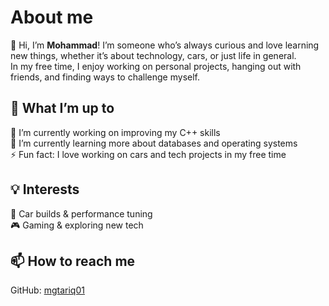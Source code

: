 # About me  

👋 Hi, I’m **Mohammad**!
I’m someone who’s always curious and love learning new things, whether it’s about technology, cars, or just life in general.  
In my free time, I enjoy working on personal projects, hanging out with friends, and finding ways to challenge myself.  

## 🔧 What I’m up to  
 🔭 I’m currently working on improving my C++ skills  
 🌱 I’m currently learning more about databases and operating systems  
 ⚡ Fun fact: I love working on cars and tech projects in my free time  

## 💡 Interests  
🚗 Car builds & performance tuning  
🎮 Gaming & exploring new tech   
## 📫 How to reach me  
GitHub: [mgtariq01](https://github.com/mgtariq01)
